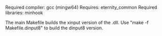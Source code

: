 Required compiler: gcc (mingw64)
Requires: eternity_common
Required libraries: minhook

The main Makefile builds the xinput version of the .dll. Use "make -f Makefile.dinput8" to build the dinput8 version.
